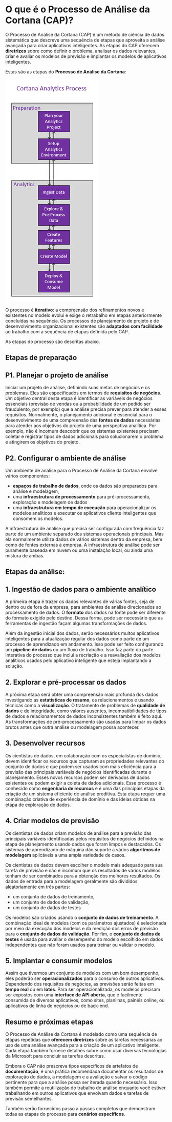 <properties 
	pageTitle="O que é o Processo de Análise da Cortana (CAP)? | Microsoft Azure" 
	description="O Processo de Análise da Cortana é um método de ciência de dados sistemático para a criação de aplicativos inteligentes que aproveitam a análise avançada." 
	services="machine-learning" 
	documentationCenter="" 
	authors="bradsev"
	manager="paulettm" 
	editor="cgronlun" />

<tags 
	ms.service="machine-learning" 
	ms.workload="data-services" 
	ms.tgt_pltfrm="na" 
	ms.devlang="na" 
	ms.topic="article" 
	ms.date="10/05/2015" 
	ms.author="bradsev;gopitk" />


# O que é o Processo de Análise da Cortana (CAP)?

O Processo de Análise da Cortana (CAP) é um método de ciência de dados sistemática que descreve uma sequência de etapas que aproveita a análise avançada para criar aplicativos inteligentes. As etapas do CAP oferecem **diretrizes** sobre como definir o problema, analisar os dados relevantes, criar e avaliar os modelos de previsão e implantar os modelos de aplicativos inteligentes.

Estas são as etapas do **Processo de Análise da Cortana**:

![Fluxo de trabalho do CAP](./media/machine-learning-data-science-the-cortana-analytics-process/CAP-workflow.png)

O processo é **iterativo**: a compreensão dos refinamentos novos e existentes no modelo evolui e exige o retrabalho em etapas anteriormente concluídas na sequência. Os processos de planejamento de projeto e de desenvolvimento organizacional existentes são **adaptados com facilidade** ao trabalho com a sequência de etapas definida pelo CAP.

As etapas do processo são descritas abaixo.

## Etapas de preparação 

## P1. Planejar o projeto de análise 

Iniciar um projeto de análise, definindo suas metas de negócios e os problemas. Eles são especificados em termos de **requisitos de negócios**. Um objetivo central desta etapa é identificar as variáveis de negócios essenciais (previsão de vendas ou a probabilidade de um pedido ser fraudulento, por exemplo) que a análise precisa prever para atender a esses requisitos. Normalmente, o planejamento adicional é essencial para o desenvolvimento de uma compreensão das **fontes de dados** necessárias para atender aos objetivos do projeto de uma perspectiva analítica. Por exemplo, não é incomum descobrir que os sistemas existentes precisam coletar e registrar tipos de dados adicionais para solucionarem o problema e atingirem os objetivos do projeto.

## P2. Configurar o ambiente de análise 

Um ambiente de análise para o Processo de Análise da Cortana envolve vários componentes:

- **espaços de trabalho de dados**, onde os dados são preparados para análise e modelagem, 
- uma **infraestrutura de processamento** para pré-processamento, exploração e modelagem de dados
- uma **infraestrutura em tempo de execução** para operacionalizar os modelos analíticos e executar os aplicativos cliente inteligentes que consomem os modelos.  

A infraestrutura de análise que precisa ser configurada com frequência faz parte de um ambiente separado dos sistemas operacionais principais. Mas ela normalmente utiliza dados de vários sistemas dentro da empresa, bem como de fontes externas à empresa. A infraestrutura de análise pode ser puramente baseada em nuvem ou uma instalação local, ou ainda uma mistura de ambas.

## Etapas da análise:  

## 1\. Ingestão de dados para o ambiente analítico 

A primeira etapa é trazer os dados relevantes de várias fontes, seja de dentro ou de fora da empresa, para ambientes de análise direcionados ao processamento de dados. O **formato** dos dados na fonte pode ser diferente do formato exigido pelo destino. Dessa forma, pode ser necessário que as ferramentas de ingestão façam algumas transformações de dados.

Além da ingestão inicial dos dados, serão necessários muitos aplicativos inteligentes para a atualização regular dos dados como parte de um processo de aprendizado em andamento. Isso pode ser feito configurando um **pipeline de dados** ou um fluxo de trabalho. Isso faz parte da parte interativa do processo que inclui a recriação e a reavaliação dos modelos analíticos usados pelo aplicativo inteligente que esteja implantando a solução.


## 2\. Explorar e pré-processar os dados 

A próxima etapa será obter uma compreensão mais profunda dos dados investigando as **estatísticas de resumo**, os relacionamentos e usando técnicas como a **visualização**. O tratamento de problemas de **qualidade de dados** e de integridade, como valores ausentes, incompatibilidades de tipos de dados e relacionamentos de dados inconsistentes também é feito aqui. As transformações de pré-processamento são usadas para limpar os dados brutos antes que outra análise ou modelagem possa acontecer.


## 3\. Desenvolver recursos 

Os cientistas de dados, em colaboração com os especialistas de domínio, devem identificar os recursos que capturam as propriedades relevantes do conjunto de dados e que podem ser usados com mais eficiência para a previsão das principais variáveis de negócios identificadas durante o planejamento. Esses novos recursos podem ser derivados de dados existentes ou podem exigir a coleta de dados adicionais. Esse processo é conhecido como **engenharia de recursos** e é uma das principais etapas da criação de um sistema eficiente de análise preditiva. Esta etapa requer uma combinação criativa de experiência de domínio e das ideias obtidas na etapa de exploração de dados.


## 4\. Criar modelos de previsão 

Os cientistas de dados criam modelos de análise para a previsão das principais variáveis identificadas pelos requisitos de negócios definidos na etapa de planejamento usando dados que foram limpos e destacados. Os sistemas de aprendizado de máquina dão suporte a vários **algoritmos de modelagem** aplicáveis a uma ampla variedade de casos.

Os cientistas de dados devem escolher o modelo mais adequado para sua tarefa de previsão e não é incomum que os resultados de vários modelos tenham de ser combinados para a obtenção dos melhores resultados. Os dados de entrada para a modelagem geralmente são divididos aleatoriamente em três partes:

- um conjunto de dados de treinamento, 
- um conjunto de dados de validação, 
- um conjunto de dados de testes 

Os modelos são criados usando o **conjunto de dados de treinamento**. A combinação ideal de modelos (com os parâmetros ajustados) é selecionada por meio da execução dos modelos e da medição dos erros de previsão para o **conjunto de dados de validação**. Por fim, o **conjunto de dados de testes** é usada para avaliar o desempenho do modelo escolhido em dados independentes que não foram usados para treinar ou validar o modelo.


## 5\. Implantar e consumir modelos 

Assim que tivermos um conjunto de modelos com um bom desempenho, eles poderão ser **operacionalizados** para o consumo de outros aplicativos. Dependendo dos requisitos de negócios, as previsões serão feitas em **tempo real** ou em **lotes**. Para ser operacionalizada, os modelos precisam ser expostos com uma **interface de API aberta**, que é facilmente consumida de diversos aplicativos, como sites, planilhas, painéis online, ou aplicativos de linha de negócios ou de back-end.

## Resumo e próximas etapas

O Processo de Análise da Cortana é modelado como uma sequência de etapas repetidas que **oferecem diretrizes** sobre as tarefas necessárias ao uso de uma análise avançada para a criação de um aplicativo inteligente. Cada etapa também fornece detalhes sobre como usar diversas tecnologias da Microsoft para concluir as tarefas descritas.

Embora o CAP não prescreva tipos específicos de artefatos de **documentação**, é uma prática recomendada documentar os resultados de exploração de dados, a modelagem e a avaliação e salvar o código pertinente para que a análise possa ser iterada quando necessário. Isso também permite a reutilização do trabalho de análise enquanto você estiver trabalhando em outros aplicativos que envolvam dados e tarefas de previsão semelhantes.

Também serão fornecidos passo a passos completos que demonstram todas as etapas do processo para **cenários específicos**.

 

<!---HONumber=Oct15_HO2-->